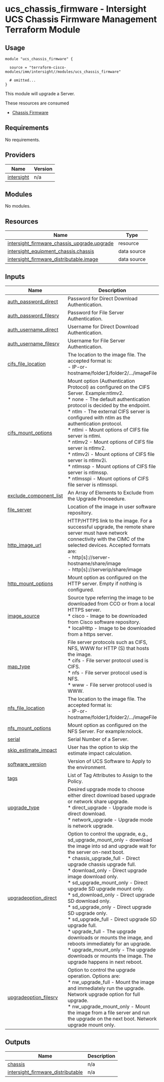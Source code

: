 # ucs_chassis_firmware - Intersight UCS Chassis Firmware Management Terraform Module

## Usage

```hcl
module "ucs_chassis_firmware" {

  source = "terraform-cisco-modules/imm/intersight//modules/ucs_chassis_firmware"

  # omitted...
}
```

This module will upgrade a Server.

These resources are consumed

* [Chassis Firmware](https://registry.terraform.io/providers/CiscoDevNet/intersight/latest/docs/resources/firmware_upgrade)

<!-- BEGINNING OF PRE-COMMIT-TERRAFORM DOCS HOOK -->
## Requirements

No requirements.

## Providers

| Name | Version |
|------|---------|
| <a name="provider_intersight"></a> [intersight](#provider\_intersight) | n/a |

## Modules

No modules.

## Resources

| Name | Type |
|------|------|
| [intersight_firmware_chassis_upgrade.upgrade](https://registry.terraform.io/providers/CiscoDevNet/intersight/latest/docs/resources/firmware_chassis_upgrade) | resource |
| [intersight_equipment_chassis.chassis](https://registry.terraform.io/providers/CiscoDevNet/intersight/latest/docs/data-sources/equipment_chassis) | data source |
| [intersight_firmware_distributable.image](https://registry.terraform.io/providers/CiscoDevNet/intersight/latest/docs/data-sources/firmware_distributable) | data source |

## Inputs

| Name | Description | Type | Default | Required |
|------|-------------|------|---------|:--------:|
| <a name="input_auth_password_direct"></a> [auth\_password\_direct](#input\_auth\_password\_direct) | Password for Direct Download Authentication. | `string` | `""` | no |
| <a name="input_auth_password_filesrv"></a> [auth\_password\_filesrv](#input\_auth\_password\_filesrv) | Password for File Server Authentication. | `string` | `""` | no |
| <a name="input_auth_username_direct"></a> [auth\_username\_direct](#input\_auth\_username\_direct) | Username for Direct Download Authentication. | `string` | `""` | no |
| <a name="input_auth_username_filesrv"></a> [auth\_username\_filesrv](#input\_auth\_username\_filesrv) | Username for File Server Authentication. | `string` | `""` | no |
| <a name="input_cifs_file_location"></a> [cifs\_file\_location](#input\_cifs\_file\_location) | The location to the image file. The accepted format is:<br> - IP-or-hostname/folder1/folder2/…/imageFile | `string` | `""` | no |
| <a name="input_cifs_mount_options"></a> [cifs\_mount\_options](#input\_cifs\_mount\_options) | Mount option (Authentication Protocol) as configured on the CIFS Server. Example:ntlmv2.<br>* none - The default authentication protocol is decided by the endpoint.<br>* ntlm - The external CIFS server is configured with ntlm as the authentication protocol.<br>* ntlmi - Mount options of CIFS file server is ntlmi.<br>* ntlmv2 - Mount options of CIFS file server is ntlmv2.<br>* ntlmv2i - Mount options of CIFS file server is ntlmv2i.<br>* ntlmssp - Mount options of CIFS file server is ntlmssp.<br>* ntlmsspi - Mount options of CIFS file server is ntlmsspi. | `string` | `"none"` | no |
| <a name="input_exclude_component_list"></a> [exclude\_component\_list](#input\_exclude\_component\_list) | An Array of Elements to Exclude from the Upgrade Proceedure. | `set(string)` | `[]` | no |
| <a name="input_file_server"></a> [file\_server](#input\_file\_server) | Location of the image in user software repository. | `string` | `""` | no |
| <a name="input_http_image_url"></a> [http\_image\_url](#input\_http\_image\_url) | HTTP/HTTPS link to the image. For a successful upgrade, the remote share server must have network connectivity with the CIMC of the selected devices.  Accepted formats are:<br> - http[s]://server-hostname/share/image<br> - http[s]://serverip/share/image | `string` | `""` | no |
| <a name="input_http_mount_options"></a> [http\_mount\_options](#input\_http\_mount\_options) | Mount option as configured on the HTTP server. Empty if nothing is configured. | `string` | `""` | no |
| <a name="input_image_source"></a> [image\_source](#input\_image\_source) | Source type referring the image to be downloaded from CCO or from a local HTTPS server.<br>* cisco - Image to be downloaded from Cisco software repository.<br>* localHttp - Image to be downloaded from a https server. | `string` | `"cisco"` | no |
| <a name="input_map_type"></a> [map\_type](#input\_map\_type) | File server protocols such as CIFS, NFS, WWW for HTTP (S) that hosts the image.<br>* cifs - File server protocol used is CIFS.<br>* nfs - File server protocol used is NFS.<br>* www - File server protocol used is WWW. | `string` | `"www"` | no |
| <a name="input_nfs_file_location"></a> [nfs\_file\_location](#input\_nfs\_file\_location) | The location to the image file. The accepted format is:<br> - IP-or-hostname/folder1/folder2/…/imageFile | `string` | `""` | no |
| <a name="input_nfs_mount_options"></a> [nfs\_mount\_options](#input\_nfs\_mount\_options) | Mount option as configured on the NFS Server. For example:nolock. | `string` | `""` | no |
| <a name="input_serial"></a> [serial](#input\_serial) | Serial Number of a Server. | `string` | n/a | yes |
| <a name="input_skip_estimate_impact"></a> [skip\_estimate\_impact](#input\_skip\_estimate\_impact) | User has the option to skip the estimate impact calculation. | `bool` | `false` | no |
| <a name="input_software_version"></a> [software\_version](#input\_software\_version) | Version of UCS Software to Apply to the environment. | `string` | n/a | yes |
| <a name="input_tags"></a> [tags](#input\_tags) | List of Tag Attributes to Assign to the Policy. | `list(map(string))` | `[]` | no |
| <a name="input_upgrade_type"></a> [upgrade\_type](#input\_upgrade\_type) | Desired upgrade mode to choose either direct download based upgrade or network share upgrade.<br>* direct\_upgrade - Upgrade mode is direct download.<br>* network\_upgrade - Upgrade mode is network upgrade. | `string` | `"direct_upgrade"` | no |
| <a name="input_upgradeoption_direct"></a> [upgradeoption\_direct](#input\_upgradeoption\_direct) | Option to control the upgrade, e.g., sd\_upgrade\_mount\_only - download the image into sd and upgrade wait for the server on-next boot.<br>* chassis\_upgrade\_full - Direct upgrade chassis upgrade full.<br>* download\_only - Direct upgrade image download only.<br>* sd\_upgrade\_mount\_only - Direct upgrade SD upgrade mount only.<br>* sd\_download\_only - Direct upgrade SD download only.<br>* sd\_upgrade\_only - Direct upgrade SD upgrade only.<br>* sd\_upgrade\_full - Direct upgrade SD upgrade full.<br>* upgrade\_full - The upgrade downloads or mounts the image, and reboots immediately for an upgrade.<br>* upgrade\_mount\_only - The upgrade downloads or mounts the image. The upgrade happens in next reboot. | `string` | `"sd_upgrade_only"` | no |
| <a name="input_upgradeoption_filesrv"></a> [upgradeoption\_filesrv](#input\_upgradeoption\_filesrv) | Option to control the upgrade operation.  Options are:<br>* nw\_upgrade\_full - Mount the image and immediately run the upgrade.  Network upgrade option for full upgrade.<br>* nw\_upgrade\_mount\_only - Mount the image from a file server and run the upgrade on the next boot.  Network upgrade mount only. | `string` | `"nw_upgrade_full"` | no |

## Outputs

| Name | Description |
|------|-------------|
| <a name="output_chassis"></a> [chassis](#output\_chassis) | n/a |
| <a name="output_intersight_firmware_distributable"></a> [intersight\_firmware\_distributable](#output\_intersight\_firmware\_distributable) | n/a |
<!-- END OF PRE-COMMIT-TERRAFORM DOCS HOOK -->
